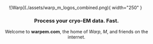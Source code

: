 # 

<figure markdown="span">
  ![Warp](./assets/warp_m_logos_combined.png){ width="250" }
  <figcaption></figcaption>
</figure>

<h3 style="text-align: center">
Process your cryo-EM data. Fast.
</h3>

<p style="text-align: center">
  Welcome to <b>warpem.com</b>, the home of <i>Warp</i>, <i>M</i>, and friends on the internet.
</p>


